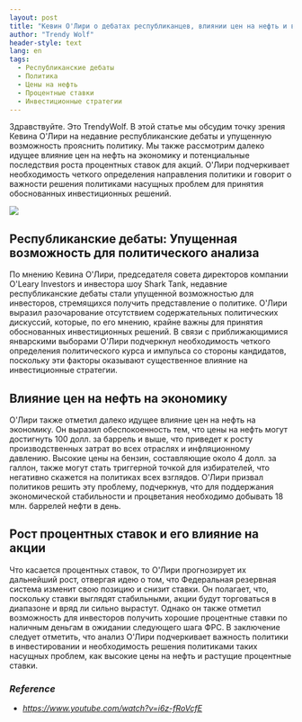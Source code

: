 ```yaml
---
layout: post
title: "Кевин О'Лири о дебатах республиканцев, влиянии цен на нефть и важности четкого политического курса"
author: "Trendy Wolf"
header-style: text
lang: en
tags:
  - Республиканские дебаты
  - Политика
  - Цены на нефть
  - Процентные ставки
  - Инвестиционные стратегии
---
```


Здравствуйте. Это TrendyWolf. В этой статье мы обсудим точку зрения Кевина О'Лири на недавние республиканские дебаты и упущенную возможность прояснить политику. Мы также рассмотрим далеко идущее влияние цен на нефть на экономику и потенциальные последствия роста процентных ставок для акций. О'Лири подчеркивает необходимость четкого определения направления политики и говорит о важности решения политиками насущных проблем для принятия обоснованных инвестиционных решений.

<img
    src="https://i.ytimg.com/vi/i6z-fRoVcfE/hqdefault.jpg"
/>


## Республиканские дебаты: Упущенная возможность для политического анализа
По мнению Кевина О'Лири, председателя совета директоров компании O'Leary Investors и инвестора шоу Shark Tank, недавние республиканские дебаты стали упущенной возможностью для инвесторов, стремящихся получить представление о политике. О'Лири выразил разочарование отсутствием содержательных политических дискуссий, которые, по его мнению, крайне важны для принятия обоснованных инвестиционных решений. В связи с приближающимися январскими выборами О'Лири подчеркнул необходимость четкого определения политического курса и импульса со стороны кандидатов, поскольку эти факторы оказывают существенное влияние на инвестиционные стратегии.

## Влияние цен на нефть на экономику
О'Лири также отметил далеко идущее влияние цен на нефть на экономику. Он выразил обеспокоенность тем, что цены на нефть могут достигнуть 100 долл. за баррель и выше, что приведет к росту производственных затрат во всех отраслях и инфляционному давлению. Высокие цены на бензин, составляющие около 4 долл. за галлон, также могут стать триггерной точкой для избирателей, что негативно скажется на политиках всех взглядов. О'Лири призвал политиков решить эту проблему, подчеркнув, что для поддержания экономической стабильности и процветания необходимо добывать 18 млн. баррелей нефти в день.

## Рост процентных ставок и его влияние на акции
Что касается процентных ставок, то О'Лири прогнозирует их дальнейший рост, отвергая идею о том, что Федеральная резервная система изменит свою позицию и снизит ставки. Он полагает, что, поскольку ставки выглядят стабильными, акции будут торговаться в диапазоне и вряд ли сильно вырастут. Однако он также отметил возможность для инвесторов получить хорошие процентные ставки по наличным деньгам в ожидании следующего шага ФРС. В заключение следует отметить, что анализ О'Лири подчеркивает важность политики в инвестировании и необходимость решения политиками таких насущных проблем, как высокие цены на нефть и растущие процентные ставки.


### _Reference_
- _https://www.youtube.com/watch?v=i6z-fRoVcfE_

